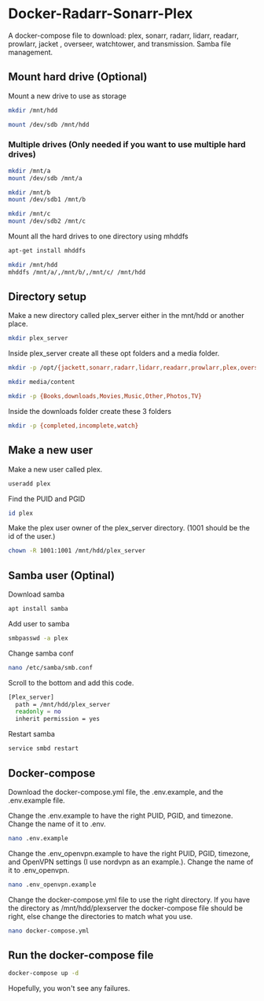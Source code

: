 # Docker-Radarr-Sonarr-Plex
A docker-compose file to download: plex, sonarr, radarr, lidarr, readarr, prowlarr, jacket , overseer, watchtower, and transmission. Samba file management. 

## Mount hard drive (Optional)
Mount a new drive to use as storage
```bash
mkdir /mnt/hdd
```
```bash
mount /dev/sdb /mnt/hdd
```

### Multiple drives (Only needed if you want to use multiple hard drives)
```bash
mkdir /mnt/a
mount /dev/sdb /mnt/a
```
```bash
mkdir /mnt/b
mount /dev/sdb1 /mnt/b
```
```bash
mkdir /mnt/c
mount /dev/sdb2 /mnt/c
```
Mount all the hard drives to one directory using mhddfs

```bash
apt-get install mhddfs
```
```bash
mkdir /mnt/hdd
mhddfs /mnt/a/,/mnt/b/,/mnt/c/ /mnt/hdd
```

## Directory setup

Make a new directory called plex_server either in the mnt/hdd or another place. 
```bash
mkdir plex_server
```
Inside plex_server create all these opt folders and a media folder. 
```bash
mkdir -p /opt/{jackett,sonarr,radarr,lidarr,readarr,prowlarr,plex,overseerr}
```
```bash
mkdir media/content
```
```bash
mkdir -p {Books,downloads,Movies,Music,Other,Photos,TV}
```
Inside the downloads folder create these 3 folders
```bash
mkdir -p {completed,incomplete,watch}
```

## Make a new user

Make a new user called plex. 
```bash
useradd plex
```
Find the PUID and PGID
```bash
id plex
```
Make the plex user owner of the plex_server directory. (1001 should be the id of the user.)
```bash
chown -R 1001:1001 /mnt/hdd/plex_server
```

## Samba user (Optinal)
Download samba
```bash
apt install samba
```

Add user to samba
```bash
smbpasswd -a plex
```

Change samba conf
```bash
nano /etc/samba/smb.conf
```
Scroll to the bottom and add this code. 
```bash
[Plex_server]
  path = /mnt/hdd/plex_server
  readonly = no
  inherit permission = yes
```

Restart samba
```bash
service smbd restart
```

## Docker-compose

Download the docker-compose.yml file, the .env.example, and the .env.example file. 

Change the .env.example to have the right PUID, PGID, and timezone. Change the name of it to .env. 
```bash
nano .env.example
```

Change the .env_openvpn.example to have the right PUID, PGID, timezone, and OpenVPN settings (I use nordvpn as an example.). Change the name of it to .env_openvpn. 
```bash
nano .env_openvpn.example
```
Change the docker-compose.yml file to use the right directory. 
If you have the directory as /mnt/hdd/plexserver the docker-compose file should be right, else change the directories to match what you use. 
```bash
nano docker-compose.yml
```

## Run the docker-compose file

```bash
docker-compose up -d
```
Hopefully, you won't see any failures.




